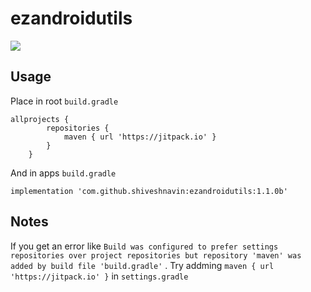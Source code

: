 # ezandroidutils
[![](https://jitpack.io/v/shiveshnavin/ezandroidutils.svg)](https://jitpack.io/#shiveshnavin/ezandroidutils)

## Usage
Place in root `build.gradle`
```
allprojects {
		repositories {
			maven { url 'https://jitpack.io' }
		}
	}
```
And in apps `build.gradle`

```
implementation 'com.github.shiveshnavin:ezandroidutils:1.1.0b'
```

## Notes
If you get an error like `Build was configured to prefer settings repositories over project repositories but repository 'maven' was added by build file 'build.gradle'` .
Try addming `maven { url 'https://jitpack.io' }` in `settings.gradle`
